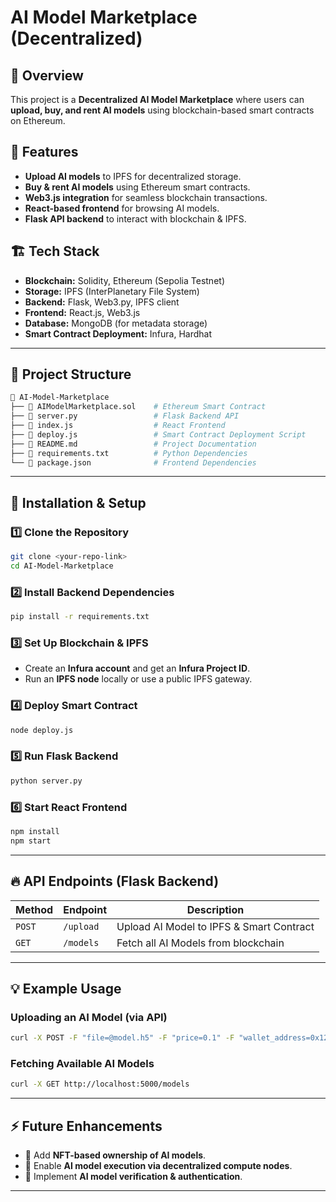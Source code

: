 # AI Model Marketplace (Decentralized)

## 📌 Overview
This project is a **Decentralized AI Model Marketplace** where users can **upload, buy, and rent AI models** using blockchain-based smart contracts on Ethereum.

## 🚀 Features
- **Upload AI models** to IPFS for decentralized storage.
- **Buy & rent AI models** using Ethereum smart contracts.
- **Web3.js integration** for seamless blockchain transactions.
- **React-based frontend** for browsing AI models.
- **Flask API backend** to interact with blockchain & IPFS.

## 🏗 Tech Stack
- **Blockchain:** Solidity, Ethereum (Sepolia Testnet)
- **Storage:** IPFS (InterPlanetary File System)
- **Backend:** Flask, Web3.py, IPFS client
- **Frontend:** React.js, Web3.js
- **Database:** MongoDB (for metadata storage)
- **Smart Contract Deployment:** Infura, Hardhat

---

## 📂 Project Structure

```bash
📂 AI-Model-Marketplace
├── 📜 AIModelMarketplace.sol    # Ethereum Smart Contract
├── 📜 server.py                 # Flask Backend API
├── 📜 index.js                  # React Frontend
├── 📜 deploy.js                 # Smart Contract Deployment Script
├── 📜 README.md                 # Project Documentation
├── 📜 requirements.txt          # Python Dependencies
└── 📜 package.json              # Frontend Dependencies
```
---

## 🔧 Installation & Setup

### 1️⃣ **Clone the Repository**
```sh
git clone <your-repo-link>
cd AI-Model-Marketplace
```

### 2️⃣ **Install Backend Dependencies**
```sh
pip install -r requirements.txt
```

### 3️⃣ **Set Up Blockchain & IPFS**  
- Create an **Infura account** and get an **Infura Project ID**.
- Run an **IPFS node** locally or use a public IPFS gateway.

### 4️⃣ **Deploy Smart Contract**
```sh
node deploy.js
```

### 5️⃣ **Run Flask Backend**
```sh
python server.py
```

### 6️⃣ **Start React Frontend**
```sh
npm install
npm start
```

---

## 🔥 API Endpoints (Flask Backend)
| Method | Endpoint      | Description |
|--------|-------------|-------------|
| `POST` | `/upload`   | Upload AI Model to IPFS & Smart Contract |
| `GET`  | `/models`   | Fetch all AI Models from blockchain |

---

## 💡 Example Usage

### **Uploading an AI Model (via API)**
```sh
curl -X POST -F "file=@model.h5" -F "price=0.1" -F "wallet_address=0x123..." http://localhost:5000/upload
```

### **Fetching Available AI Models**
```sh
curl -X GET http://localhost:5000/models
```

---

## ⚡ Future Enhancements
- 🔹 Add **NFT-based ownership of AI models**.
- 🔹 Enable **AI model execution via decentralized compute nodes**.
- 🔹 Implement **AI model verification & authentication**.

---


